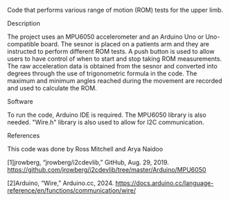 Code that performs various range of motion (ROM) tests for the upper limb.

Description

The project uses an MPU6050 accelerometer and an Arduino Uno or Uno-compatible board. 
The sesnor is placed on a patients arm and they are instructed to perform different ROM tests.
A push button is used to allow users to have control of when to start and stop taking ROM measurements.
The raw acceleration data is obtained from the sesnor and converted into degrees through the use of trigonometric formula in the code.
The maximum and minimum angles reached during the movement are recorded and used to calculate the ROM.

Software

To run the code, Arduino IDE is required. The MPU6050 library is also needed. "Wire.h" library is also used to allow for I2C communication. 

References

This code was done by Ross Mitchell and Arya Naidoo

[1]jrowberg, “jrowberg/i2cdevlib,” GitHub, Aug. 29, 2019. https://github.com/jrowberg/i2cdevlib/tree/master/Arduino/MPU6050

[2]Arduino, “Wire,” Arduino.cc, 2024. https://docs.arduino.cc/language-reference/en/functions/communication/wire/
